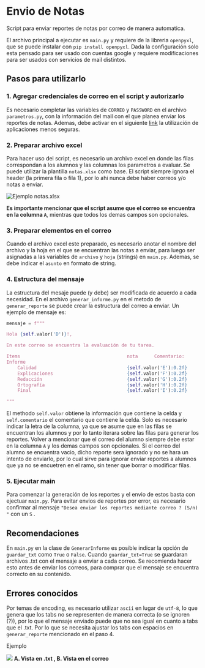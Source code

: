# Envio de Notas
Script para enviar reportes de notas por correo de manera automatica.

El archivo principal a ejecutar es `main.py` y requiere de la libreria `openpyxl`, que se puede instalar con `pip install openpyxl`. Dada la configuración solo esta pensado para ser usado con cuentas google y requiere modificaciones para ser usados con servicios de mail distintos. 

## Pasos para utilizarlo

### 1. Agregar credenciales de correo en el script y autorizarlo
Es necesario completar las variables de `CORREO` y `PASSWORD` en el archivo `parametros.py`, con la información del mail con el que planea enviar los reportes de notas. Ademas, debe activar en el siguiente [link](https://myaccount.google.com/lesssecureapps) la utilización de aplicaciones menos seguras.


### 2. Preparar archivo excel
Para hacer uso del script, es necesario un archivo excel en donde las filas correspondan a los alumnos y las columnas los parametros a evaluar. Se puede utilizar la plantilla `notas.xlsx` como base. El script siempre ignora el header (la primera fila o fila 1), por lo ahi nunca debe haber correos y/o notas a enviar.

![Ejemplo notas.xlsx](https://i.imgur.com/c6jBOve.png)

**Es importante mencionar que el script asume que el correo se encuentra en la columna `A`**, mientras que todos los demas campos son opcionales. 


### 3. Preparar elementos en el correo
Cuando el archivo excel este preparado, es necesario anotar el nombre del archivo y la hoja en el que se encuentran las notas a enviar, para luego ser asignadas a las variables de `archivo` y `hoja` (strings) en `main.py`. Ademas, se debe indicar el `asunto` en formato de string.

### 4. Estructura del mensaje
La estructura del mesaje puede (y debe) ser modificada de acuerdo a cada necesidad. En el archivo `generar_informe.py` en el metodo de `generar_reporte` se puede crear la estructura del correo a enviar. Un ejemplo de mensaje es:


```python
mensaje = f"""

Hola {self.valor('D')}!,

En este correo se encuentra la evaluación de tu tarea.

Items                                       nota      Comentario:
Informe
    Calidad                                 {self.valor('E'):0.2f}      {self.comentario('E')}
    Explicaciones                           {self.valor('F'):0.2f}      {self.comentario('F')}   
    Redacción                               {self.valor('G'):0.2f}      {self.comentario('G')}
    Ortografía                              {self.valor('H'):0.2f}      {self.comentario('H')}
    Final                                   {self.valor('I'):0.2f}      {self.comentario('I')}

"""

```

El methodo `self.valor` obtiene la información que contiene la celda y `self.comentario` el comentario que contiene la celda. Solo es necesario indicar la letra de la columna, ya que se asume que en las filas se encuentran los alumnos y por lo tanto iterara sobre las filas para generar los reportes. Volver a mencionar que el correo del alumno siempre debe estar en la columna `A` y los demas campos son opcionales. Si el correo del alumno se encuentra vacio, dicho reporte sera ignorado y no se hara un intento de enviarlo, por lo cual sirve para ignorar enviar reportes a alumnos que ya no se encuetren en el ramo, sin tener que borrar o modificar filas.

###  5. Ejecutar main
Para comenzar la generación de los reportes y el envio de estos basta con ejectuar `main.py`. Para evitar envios de reportes por error, es necesario confirmar al mensaje `"Desea enviar los reportes mediante correo ? (S/n) "` con un `S` .


## Recomendaciones
En `main.py` en la clase de `GenerarInforme` es posible indicar la opción de `guardar_txt` como `True` o `False`. Cuando `guardar_txt=True` se guardaran archivos .txt con el mensaje a enviar a cada correo. Se recomienda hacer esto antes de enviar los correos, para comprar que el mensaje se encuentra correcto en su contenido. 



## Errores conocidos
Por temas de encoding, es necesario utilizar `ascii` en lugar de `utf-8`, lo que genera que los tabs no se representen de manera correcta (o se ignoren (?)), por lo que el mensaje enviado puede que no sea igual en cuanto a tabs que el .txt. Por lo que se necesita ajustar los tabs con espacios en `generar_reporte` mencionado en el paso 4.

Ejemplo

![](https://i.imgur.com/73R0Gls.png)
**A. Vista en .txt , B. Vista en el correo**

